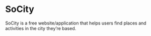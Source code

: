 # SoCity
SoCity is a free website/application that helps users find places and activities in the city they’re based.
